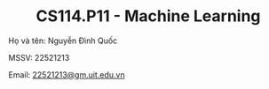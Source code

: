 <h1 align="center">CS114.P11 - Machine Learning</h1>
Họ và tên: Nguyễn Đình Quốc

MSSV: 22521213

Email: 22521213@gm.uit.edu.vn
